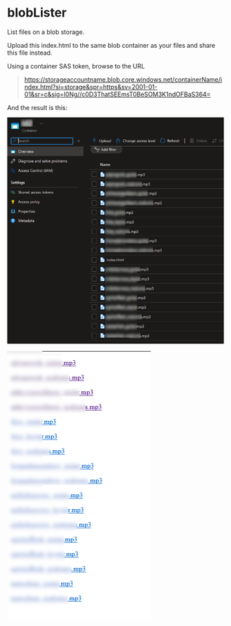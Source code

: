 # blobLister

List files on a blob storage.

Upload this index.html to the same blob container as your files and share this file instead.

Using a container SAS token, browse to the URL

> https://storageaccountname.blob.core.windows.net/containerName/index.html?si=storage&spr=https&sv=2001-01-01&sr=c&sig=l0Ng//c0D3ThatSEEmsT0BeSOM3K1ndOFBaS364=

And the result is this:

![container contents](./images/container.png)

![Blob lister](./images/list.png)
